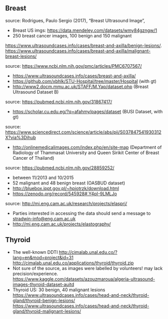 Breast
---

source: Rodrigues, Paulo Sergio (2017), “Breast Ultrasound Image”,
- Breast US imgs: https://data.mendeley.com/datasets/wmy84gzngw/1
- 250 breast cancer images, 100 benign and 150 malignant

https://www.ultrasoundcases.info/cases/breast-and-axilla/benign-lesions/. 
https://www.ultrasoundcases.info/cases/breast-and-axilla/malignant-breast-lesions/

source: https://www.ncbi.nlm.nih.gov/pmc/articles/PMC6707567/
- https://www.ultrasoundcases.info/cases/breast-and-axilla/
- https://github.com/xbhlk/STU-Hospital/tree/master/Hospital (with gt)
- http://www2.docm.mmu.ac.uk/STAFF/M.Yap/dataset.php (Breast Ultrasound Dataset B)

source: https://pubmed.ncbi.nlm.nih.gov/31867417/
- https://scholar.cu.edu.eg/?q=afahmy/pages/dataset (BUSI Dataset, with gt)

source: https://www.sciencedirect.com/science/article/abs/pii/S037847541930312X?via%3Dihub
- http://onlinemedicalimages.com/index.php/en/site-map (Department of Radiology of Thammasat University and Queen Sirikit Center of Breast Cancer of Thailand)

source: https://pubmed.ncbi.nlm.nih.gov/28859252/
- between 11/2013 and 10/2015
- 52 malignant and 48 benign breast (OASBUD dataset)
- http://bluebox.ippt.gov.pl/~hpiotrzk/download.html
- https://zenodo.org/record/545928#.Y4pI-9LMLJo

source: http://mi.eng.cam.ac.uk/research/projects/elasprj/
- Parties interested in accessing the data should send a message to stradwin-info@eng.cam.ac.uk
- http://mi.eng.cam.ac.uk/projects/elastography/


Thyroid
---
- The well-known DDTI
http://cimalab.unal.edu.co/?lang=en&mod=project&id=31  
http://cimalab.unal.edu.co/applications/thyroid/thyroid.zip
- Not sure of the source, as images were labelled by volunteers! may lack precision/experience.
https://www.kaggle.com/datasets/azouzmaroua/algeria-ultrasound-images-thyroid-dataset-auitd
- Thyroid US: 30 benign, 40 malignant lesions
https://www.ultrasoundcases.info/cases/head-and-neck/thyroid-gland/thyroid-benign-lesions/
https://www.ultrasoundcases.info/cases/head-and-neck/thyroid-gland/thyroid-malignant-lesions/
